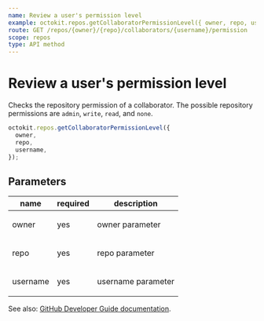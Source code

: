 ```yaml
---
name: Review a user's permission level
example: octokit.repos.getCollaboratorPermissionLevel({ owner, repo, username })
route: GET /repos/{owner}/{repo}/collaborators/{username}/permission
scope: repos
type: API method
---
```


# Review a user's permission level

Checks the repository permission of a collaborator. The possible repository permissions are `admin`, `write`, `read`, and `none`.

```js
octokit.repos.getCollaboratorPermissionLevel({
  owner,
  repo,
  username,
});
```

## Parameters

<table>
  <thead>
    <tr>
      <th>name</th>
      <th>required</th>
      <th>description</th>
    </tr>
  </thead>
  <tbody>
    <tr><td>owner</td><td>yes</td><td>

owner parameter

</td></tr>
<tr><td>repo</td><td>yes</td><td>

repo parameter

</td></tr>
<tr><td>username</td><td>yes</td><td>

username parameter

</td></tr>
  </tbody>
</table>

See also: [GitHub Developer Guide documentation](https://developer.github.com/v3/repos/collaborators/#review-a-users-permission-level).
